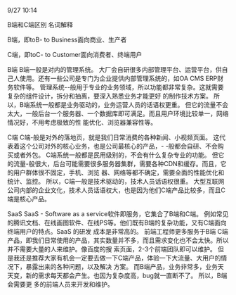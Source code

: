 9/27 10:14


B端和C端区别
名词解释

B端，即toB- to Business面向商业、生产者

C端，即toC- to Customer面向消费者、终端用户

B端
B端一般是对内的管理系统。
大厂会自研很多内部管理平台、运营平台，供自己人使用。还有一些公司是专门为企业提供内部管理系统的，如OA CMS
ERP财务软件等。
管理系统--般用于专业的业务领域，所以功能都非常复杂。这就需要复杂的组件设计，拆分和抽离，要深入熟悉业务才能更好
的制作技术方案。
所以，B端系统一般都是业务驱动的，业务运营人员的话语权更重。
但它的流量不会太大，一般后台一个服务器、一个数据库即可满足。而且用户环境比较单一，网络情况好，不用考虑极致的性
能优化、浏览器兼容性等。

C端
C端-般是对外的落地页，就是我们日常消费的各种新闻、小视频页面。
这代表着这个公司对外的核心业务，也是公司最核心的产品，- -般都会自研、不会购买或者外包。
C端系统一般都是民用级别的，不会有什么复杂专业的功能。
但它的流量-般很大，后台可能需要很多服务器集群，需要各种CDN和缓存。而且，它的用户群体很不固定，手机、浏览
器、网络等都不确定，需要全面的性能优化和统计、监控。
所以，C端一般是技术驱动的，技术人员话语权很重。
大型互联网公司内部的企业文化，技术人员话语权大，也是因为他们C端产品比较多，而且C端是核心产品。

SaaS
SaaS - Software as a service软件即服务，它集合了B端和C端。
例如常见的腾讯文档、在线画图软件、在线PS等。他们既有B端的复杂功能，又有C端面向终端用户的特点。SaaS 的研发
成本是非常高的。
前端工程师更多服务于B端
C端产品，即我们日常使用的产品，其实数量并不多，而且需求变化也不会太快。所以并不需要大量的人来维护。像百度的搜
索页面，2-3个前端团队即可以维护。
但是我还是推荐大家有机会一定要去做一下C端产品，体验一下大流量、大用户的情况下，暴露出来的各种问题，以及解决
方案。
而B端产品，业务非常多，业务天天变，新的需求每天都会产生。也因为复杂度高，bug就一直断不了。 所以，B端会需要更
多的前端人员来开发和维护。


